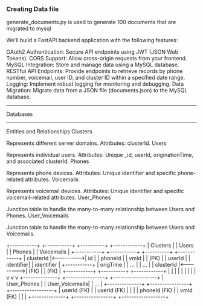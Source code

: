 ### Creating Data file
generate_documents.py is used to generate 100 documents that are migrated to mysql

We'll build a FastAPI backend application with the following features:

OAuth2 Authentication: Secure API endpoints using JWT (JSON Web Tokens).
CORS Support: Allow cross-origin requests from your frontend.
MySQL Integration: Store and manage data using a MySQL database.
RESTful API Endpoints: Provide endpoints to retrieve records by phone number, voicemail, user ID, and cluster ID within a specified date range.
Logging: Implement robust logging for monitoring and debugging.
Data Migration: Migrate data from a JSON file (documents.json) to the MySQL database.

____________________________________________________________________________________________________________
Databases
_________________________________________________________________


Entities and Relationships
Clusters

Represents different server domains.
Attributes: clusterId.
Users

Represents individual users.
Attributes: Unique _id, userId, originationTime, and associated clusterId.
Phones

Represents phone devices.
Attributes: Unique identifier and specific phone-related attributes.
Voicemails

Represents voicemail devices.
Attributes: Unique identifier and specific voicemail-related attributes.
User_Phones

Junction table to handle the many-to-many relationship between Users and Phones.
User_Voicemails

Junction table to handle the many-to-many relationship between Users and Voicemails.

+-----------+          +-----------+          +----------+          +------------+
|  Clusters |          |   Users   |          |  Phones  |          | Voicemails |
+-----------+          +-----------+          +----------+          +------------+
| clusterId |<-------->|    id     |          | phoneId  |          | vmId       |
|  (PK)     |          | userId    |          | identifier|         | identifier |
+-----------+          | origTime  |          | ...      |          | ...        |
                       | clusterId |<-------->| (FK)     |          | (FK)       |
                       +-----------+          +----------+          +------------+
                             |                     |                      |
                             |                     |                      |
                             |                     |                      |
                             v                     v                      v
                      +--------------+     +----------------+     +------------------+
                      | User_Phones  |     | User_Voicemails|     | ...              |
                      +--------------+     +----------------+     +------------------+
                      | userId (FK)  |     | userId (FK)    |     |                  |
                      | phoneId (FK) |     | vmId (FK)      |     |                  |
                      +--------------+     +----------------+     +------------------+
